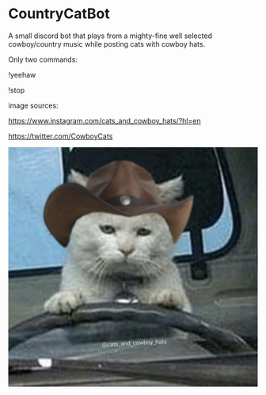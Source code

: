 # CountryCatBot
A small discord bot that plays from a mighty-fine well selected cowboy/country music while posting cats with cowboy hats.

Only two commands:


!yeehaw

!stop

image sources:

https://www.instagram.com/cats_and_cowboy_hats/?hl=en

https://twitter.com/CowboyCats

![alt text](images/image.png)

